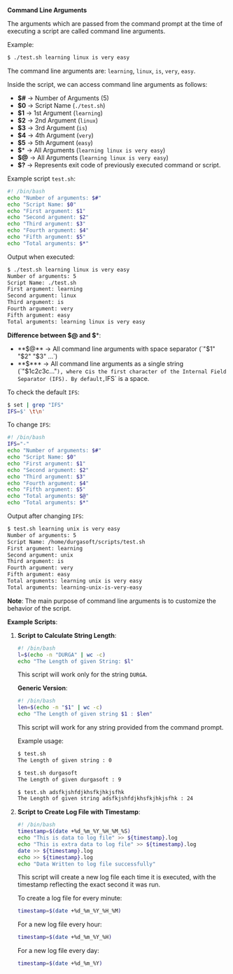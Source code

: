 
**Command Line Arguments**

The arguments which are passed from the command prompt at the time of executing a script are called command line arguments.

Example:
```bash
$ ./test.sh learning linux is very easy
```
The command line arguments are: `learning`, `linux`, `is`, `very`, `easy`.

Inside the script, we can access command line arguments as follows:

- **$#** → Number of Arguments (5)
- **$0** → Script Name (`./test.sh`)
- **$1** → 1st Argument (`learning`)
- **$2** → 2nd Argument (`linux`)
- **$3** → 3rd Argument (`is`)
- **$4** → 4th Argument (`very`)
- **$5** → 5th Argument (`easy`)
- **$*** → All Arguments (`learning linux is very easy`)
- **$@** → All Arguments (`learning linux is very easy`)
- **$?** → Represents exit code of previously executed command or script.

Example script `test.sh`:
```bash
#! /bin/bash
echo "Number of arguments: $#"
echo "Script Name: $0"
echo "First argument: $1"
echo "Second argument: $2"
echo "Third argument: $3"
echo "Fourth argument: $4"
echo "Fifth argument: $5"
echo "Total arguments: $*"
```

Output when executed:
```bash
$ ./test.sh learning linux is very easy
Number of arguments: 5
Script Name: ./test.sh
First argument: learning
Second argument: linux
Third argument: is
Fourth argument: very
Fifth argument: easy
Total arguments: learning linux is very easy
```

**Difference between $@ and $***:
- **$@** → All command line arguments with space separator (`"$1" "$2" "$3" ...`)
- **$*** → All command line arguments as a single string (`"$1c$2c$3c..."`), where `c` is the first character of the Internal Field Separator (IFS). By default, `IFS` is a space.

To check the default `IFS`:
```bash
$ set | grep "IFS"
IFS=$' \t\n'
```

To change `IFS`:
```bash
#! /bin/bash
IFS="-"
echo "Number of arguments: $#"
echo "Script Name: $0"
echo "First argument: $1"
echo "Second argument: $2"
echo "Third argument: $3"
echo "Fourth argument: $4"
echo "Fifth argument: $5"
echo "Total arguments: $@"
echo "Total arguments: $*"
```

Output after changing `IFS`:
```bash
$ test.sh learning unix is very easy
Number of arguments: 5
Script Name: /home/durgasoft/scripts/test.sh
First argument: learning
Second argument: unix
Third argument: is
Fourth argument: very
Fifth argument: easy
Total arguments: learning unix is very easy
Total arguments: learning-unix-is-very-easy
```

**Note**: The main purpose of command line arguments is to customize the behavior of the script.

**Example Scripts**:

1. **Script to Calculate String Length**:
   ```bash
   #! /bin/bash
   l=$(echo -n "DURGA" | wc -c)
   echo "The Length of given String: $l"
   ```
   This script will work only for the string `DURGA`.

   **Generic Version**:
   ```bash
   #! /bin/bash
   len=$(echo -n "$1" | wc -c)
   echo "The Length of given string $1 : $len"
   ```
   This script will work for any string provided from the command prompt.

   Example usage:
   ```bash
   $ test.sh
   The Length of given string : 0

   $ test.sh durgasoft
   The Length of given durgasoft : 9

   $ test.sh adsfkjshfdjkhsfkjhkjsfhk
   The Length of given string adsfkjshfdjkhsfkjhkjsfhk : 24
   ```

2. **Script to Create Log File with Timestamp**:
   ```bash
   #! /bin/bash
   timestamp=$(date +%d_%m_%Y_%H_%M_%S)
   echo "This is data to log file" >> ${timestamp}.log
   echo "This is extra data to log file" >> ${timestamp}.log
   date >> ${timestamp}.log
   echo >> ${timestamp}.log
   echo "Data Written to log file successfully"
   ```
   This script will create a new log file each time it is executed, with the timestamp reflecting the exact second it was run.

   To create a log file for every minute:
   ```bash
   timestamp=$(date +%d_%m_%Y_%H_%M)
   ```

   For a new log file every hour:
   ```bash
   timestamp=$(date +%d_%m_%Y_%H)
   ```

   For a new log file every day:
   ```bash
   timestamp=$(date +%d_%m_%Y)
   ```